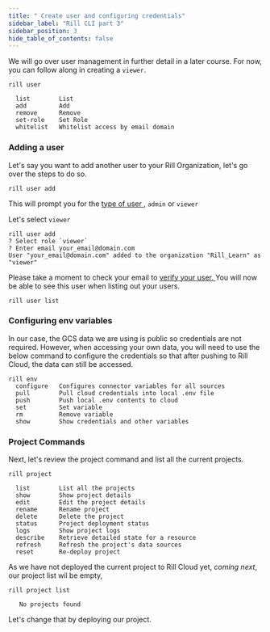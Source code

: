 ```yaml
---
title: " Create user and configuring credentials"
sidebar_label: "Rill CLI part 3"
sidebar_position: 3
hide_table_of_contents: false
---
```


We will go over user management in further detail in a later course. For now, you can follow along in creating a `viewer`.

```
rill user 

  list        List
  add         Add
  remove      Remove
  set-role    Set Role
  whitelist   Whitelist access by email domain
```


### Adding a user

Let's say you want to add another user to your Rill Organization, let's go over the steps to do so.

```
rill user add
```

This will prompt you for the <a href='https://docs.rilldata.com/manage/roles-permissions' target="_blank">type of user </a>, `admin` or `viewer` 

Let's select `viewer` 

```
rill user add
? Select role `viewer`
? Enter email your_email@domain.com
User "your_email@domain.com" added to the organization "Rill_Learn" as "viewer"
```

Please take a moment to check your email to <a href='https://docs.rilldata.com/manage/user-management#logging-into-rill-cloud' target="_blank">
verify your user. </a> You will now be able to see this user when listing out your users.

```
rill user list
```

### Configuring env variables
In our case, the GCS data we are using is public so credentials are not required. However, when accessing your own data, you will need to use the below command to configure the credentials so that after pushing to Rill Cloud, the data can still be accessed.
```
rill env
  configure   Configures connector variables for all sources
  pull        Pull cloud credentials into local .env file
  push        Push local .env contents to cloud
  set         Set variable
  rm          Remove variable
  show        Show credentials and other variables
```



### Project Commands
Next, let's review the project command and list all the current projects.

```
rill project

  list        List all the projects
  show        Show project details
  edit        Edit the project details
  rename      Rename project
  delete      Delete the project
  status      Project deployment status
  logs        Show project logs
  describe    Retrieve detailed state for a resource
  refresh     Refresh the project's data sources
  reset       Re-deploy project

```

As we have not deployed the current project to Rill Cloud yet, *coming next*, our project list wil be empty,
```
rill project list

   No projects found

```
Let's change that by deploying our project.